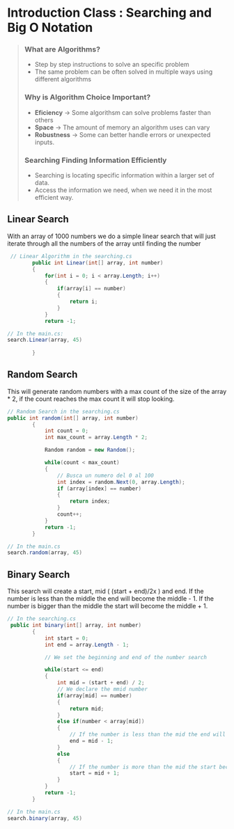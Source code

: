 # Introduction Class : Searching and Big O Notation

>### What are Algorithms?
>+ Step by step instructions to solve an specific problem
>+ The same problem can be often solved in multiple ways using different algorithms
>
>### Why is Algorithm Choice Important?
>
>+ **Eficiency** -> Some algorithsm can solve problems faster than others
>+ **Space** -> The amount of memory an algorithm uses can vary
>+ **Robustness** -> Some can better handle errors or unexpected inputs.
>
>### Searching Finding Information Efficiently
>
>+ Searching is locating specific information within a larger set of data.
>+ Access the information we need, when we need it in the most efficient way.

## Linear Search
With an array of 1000 numbers we do a simple linear search that will just iterate through all the numbers of the array until finding the number
```c#
 // Linear Algorithm in the searching.cs
        public int Linear(int[] array, int number)
        {
            for(int i = 0; i < array.Length; i++)
            {
                if(array[i] == number)
                {
                    return i;
                }
            }
            return -1;

// In the main.cs:
search.Linear(array, 45)
            
        }
```
## Random Search
This will generate random numbers with a max count of the size of the array * 2, if the count reaches the max count it will stop looking.
```c#
// Random Search in the searching.cs
public int random(int[] array, int number)
        {
            int count = 0;
            int max_count = array.Length * 2;

            Random random = new Random();

            while(count < max_count)
            {
                // Busca un numero del 0 al 100
                int index = random.Next(0, array.Length);
                if (array[index] == number)
                {
                    return index;
                }
                count++;
            }
            return -1;
        }

// In the main.cs
search.random(array, 45)
```
## Binary Search
This search will create a start, mid ( (start + end)/2x ) and end. If the number is less than the middle the end will become the middle - 1. If the number is bigger than the middle the start will become the middle + 1.

```c#
// In the searching.cs
 public int binary(int[] array, int number)
        {
            int start = 0;
            int end = array.Length - 1;

            // We set the beginning and end of the number search

            while(start <= end)
            {
                int mid = (start + end) / 2;
                // We declare the mmid number
                if(array[mid] == number)
                {
                    return mid;
                }
                else if(number < array[mid])   
                {
                    // If the number is less than the mid the end will be the mid (end = 499)
                    end = mid - 1;
                }
                else
                {
                    // If the number is more than the mid the start becomes the mid (start = 501)
                    start = mid + 1;
                }
            }
            return -1;
        }

// In the main.cs
search.binary(array, 45)
```